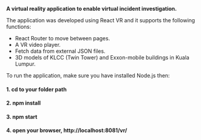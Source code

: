 **A virtual reality application to enable virtual incident investigation.**

The application was developed using React VR and it supports the following functions:

* React Router to move between pages.
* A VR video player. 
* Fetch data from external JSON files. 
* 3D models of KLCC (Twin Tower) and Exxon-mobile buildings in Kuala Lumpur. 

To run the application, make sure you have installed Node.js then:

#### 1. cd to your folder path
#### 2. npm install
#### 3. npm start
#### 4. open your browser, http://localhost:8081/vr/
